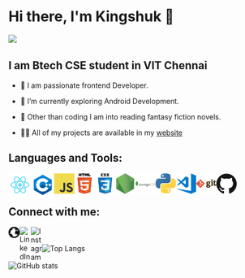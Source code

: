 # Hi there, I'm Kingshuk  👋
![](https://visitor-badge.laobi.icu/badge?page_id=kingshuk01.kingshuk01)
## I am Btech CSE student in VIT Chennai

- 🔭 I am passionate frontend Developer.
- 🌱 I’m currently exploring Android Development.
- 🥅 Other than coding I am into reading fantasy fiction novels.

 - 👨‍💻 All of my projects are available in my [website](www.google.com)


## Languages and Tools:

<img align="left" alt="React" width="45px" src="https://raw.githubusercontent.com/github/explore/80688e429a7d4ef2fca1e82350fe8e3517d3494d/topics/react/react.png" />
<img align="left" src="https://raw.githubusercontent.com/SVijayB/SVijayB/master/assets/SVG/Languages/c++.svg" width=45 />
<img align="left" alt="JavaScript" width="40px" src="https://raw.githubusercontent.com/github/explore/80688e429a7d4ef2fca1e82350fe8e3517d3494d/topics/javascript/javascript.png" />
<img align="left" alt="HTML5" width="40px" src="https://raw.githubusercontent.com/github/explore/80688e429a7d4ef2fca1e82350fe8e3517d3494d/topics/html/html.png" />
<img align="left" alt="CSS3" width="40px" src="https://raw.githubusercontent.com/github/explore/80688e429a7d4ef2fca1e82350fe8e3517d3494d/topics/css/css.png" />
<img align="left" alt="Node.js" width="40px" src="https://raw.githubusercontent.com/github/explore/80688e429a7d4ef2fca1e82350fe8e3517d3494d/topics/nodejs/nodejs.png" />
<img align="left" alt="MongoDB" width="40px" src="https://raw.githubusercontent.com/github/explore/80688e429a7d4ef2fca1e82350fe8e3517d3494d/topics/mongodb/mongodb.png" />
<img  align="left" width="40px" src="https://raw.githubusercontent.com/SVijayB/SVijayB/master/assets/SVG/Languages/python.svg" />
<img align="left" alt="Visual Studio Code" width="40px" src="https://raw.githubusercontent.com/github/explore/80688e429a7d4ef2fca1e82350fe8e3517d3494d/topics/visual-studio-code/visual-studio-code.png" />
<img align="left" alt="Git" width="40px" src="https://raw.githubusercontent.com/github/explore/80688e429a7d4ef2fca1e82350fe8e3517d3494d/topics/git/git.png" />
<img align="left" alt="GitHub" width="40px" src="https://raw.githubusercontent.com/github/explore/78df643247d429f6cc873026c0622819ad797942/topics/github/github.png" />


<br />
<br />

## Connect with me:

[<img align="left" alt="website" width="22px" src="https://raw.githubusercontent.com/iconic/open-iconic/master/svg/globe.svg" />][website]
[<img align="left" alt="LinkedIn" width="22px" src="https://cdn.jsdelivr.net/npm/simple-icons@v3/icons/linkedin.svg" />][linkedin]
[<img align="left" alt="Instagram" width="22px" src="https://cdn.jsdelivr.net/npm/simple-icons@v3/icons/instagram.svg" />][instagram]
<br />
<br />
![Top Langs](https://github-readme-stats.vercel.app/api/top-langs/?username=kingshuk01)
<br />
<br />
![GitHub stats](https://github-readme-stats.vercel.app/api?username=kingshuk01&show_icons=true&theme=tokyonight)


[website]: www.google.com/
[instagram]: www.google.com/
[linkedin]: www.google.com
